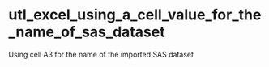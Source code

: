 # utl_excel_using_a_cell_value_for_the_name_of_sas_dataset
Using cell A3 for the name of the imported SAS dataset
